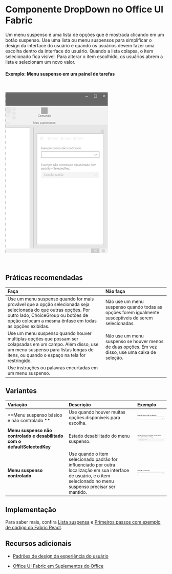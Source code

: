 # <a name="dropdown-component-in-office-ui-fabric"></a>Componente DropDown no Office UI Fabric

Um menu suspenso é uma lista de opções que é mostrada clicando em um botão suspenso. Use uma lista ou menu suspensos para simplificar o design da interface do usuário e quando os usuários devem fazer uma escolha dentro da interface do usuário. Quando a lista colapsa, o item selecionado fica visível. Para alterar o item escolhido, os usuários abrem a lista e selecionam um novo valor.
  
#### <a name="example-drop-down-in-a-task-pane"></a>Exemplo: Menu suspenso em um painel de tarefas

<br/>

![Uma imagem mostrando o menu suspenso](../images/overview_withApp_dropdown.png)

<br/>

## <a name="best-practices"></a>Práticas recomendadas

|**Faça**|**Não faça**|
|:------------|:--------------|
|Use um menu suspenso quando for mais provável que a opção selecionada seja selecionada do que outras opções. Por outro lado, ChoiceGroup ou botões de opção colocam a mesma ênfase em todas as opções exibidas.|Não use um menu suspenso quando todas as opções forem igualmente susceptíveis de serem selecionadas.|
|Use um menu suspenso quando houver múltiplas opções que possam ser colapsadas em um campo. Além disso, use um menu suspenso para listas longas de itens, ou quando o espaço na tela for restringido.|Não use um menu suspenso se houver menos de duas opções. Em vez disso, use uma caixa de seleção.|
|Use instruções ou palavras encurtadas em um menu suspenso.| |

## <a name="variants"></a>Variantes

|**Variação**|**Descrição**|**Exemplo**|
|:------------|:--------------|:----------|
|**Menu suspenso básico e não controlado **|Use quando houver muitas opções disponíveis para escolha.|![Imagem no menu suspenso básico e não controlado](../images/dropdownUncontrolled.png)<br/>|
|**Menu suspenso não controlado e desabilitado com o defaultSelectedKey**|Estado desabilitado do menu suspenso.|![Menu suspenso não controlado e desabilitado com a imagem defaultSelectedKey](../images/dropdownDisabled.png)<br/>|
|**Menu suspenso controlado**|Use quando o item selecionado padrão for influenciado por outra localização em sua interface de usuário, e o item selecionado no menu suspenso precisar ser mantido.|![Imagem do menu suspenso controlado](../images/dropdownControlled.png)<br/>|

## <a name="implementation"></a>Implementação

Para saber mais, confira [Lista suspensa](https://dev.office.com/fabric#/components/dropdown) e [Primeiros passos com exemplo de código do Fabric React](https://github.com/OfficeDev/Word-Add-in-GettingStartedFabricReact).

## <a name="additional-resources"></a>Recursos adicionais

- [Padrões de design da experiência do usuário](https://github.com/OfficeDev/Office-Add-in-UX-Design-Patterns-Code)

- [Office UI Fabric em Suplementos do Office](office-ui-fabric.md)
